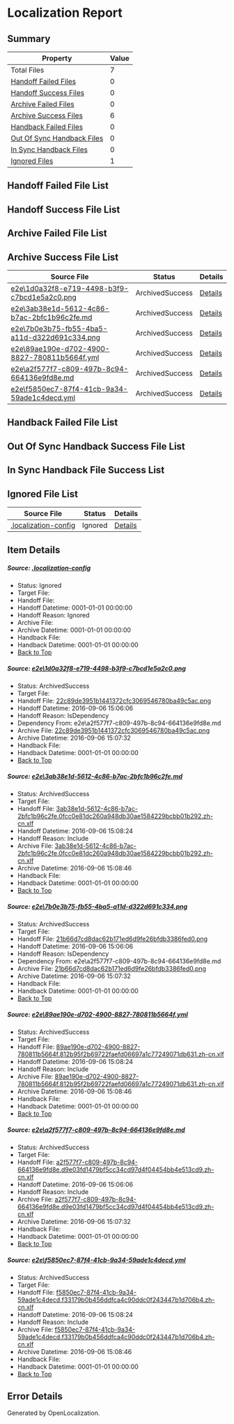 # <a name='report-top'></a> Localization Report

## Summary
 Property | Value 
 -------- | ----- 
 Total Files | 7
[ Handoff Failed Files ](#handoff-failed-list)| 0
[ Handoff Success Files ](#handoff-success-list)| 0
[ Archive Failed Files ](#archive-failed-list)| 0
[ Archive Success Files ](#archive-success-list)| 6
[ Handback Failed Files ](#handback-failed-list)| 0
[ Out Of Sync Handback Files ](#outofsync-handback-success-list)| 0
[ In Sync Handback Files ](#insync-handback-success-list)| 0
[ Ignored Files ](#ignored-list)| 1

## <a name='handoff-failed-list'></a> Handoff Failed File List

## <a name='handoff-success-list'></a> Handoff Success File List

## <a name='archive-failed-list'></a> Archive Failed File List

## <a name='archive-success-list'></a> Archive Success File List
 Source File | Status | Details 
 ----------- | ------ | ------- 
 [e2e\1d0a32f8-e719-4498-b3f9-c7bcd1e5a2c0.png](https://github.com/OpenLocalizationTestOrg/ol-test0/blob/056b972bce379331ad46e2de8a02dfde53647456/e2e/1d0a32f8-e719-4498-b3f9-c7bcd1e5a2c0.png) | ArchivedSuccess | [Details](#22c89de3951b1441372cfc3069546780ba49c5ac1)
 [e2e\3ab38e1d-5612-4c86-b7ac-2bfc1b96c2fe.md](https://github.com/OpenLocalizationTestOrg/ol-test0/blob/da80e4e7ef810b3dc8f8dc4e04626d904b669265/e2e/3ab38e1d-5612-4c86-b7ac-2bfc1b96c2fe.md) | ArchivedSuccess | [Details](#373cb1f89b4cd2fa530eab25c589e0c0b8b881ed2)
 [e2e\7b0e3b75-fb55-4ba5-a11d-d322d691c334.png](https://github.com/OpenLocalizationTestOrg/ol-test0/blob/056b972bce379331ad46e2de8a02dfde53647456/e2e/7b0e3b75-fb55-4ba5-a11d-d322d691c334.png) | ArchivedSuccess | [Details](#21b66d7cd8dac62b171ed6d9fe26bfdb3386fed03)
 [e2e\89ae190e-d702-4900-8827-780811b5664f.yml](https://github.com/OpenLocalizationTestOrg/ol-test0/blob/da80e4e7ef810b3dc8f8dc4e04626d904b669265/e2e/89ae190e-d702-4900-8827-780811b5664f.yml) | ArchivedSuccess | [Details](#140607fe43db0964737af47c6fddede852aba0544)
 [e2e\a2f577f7-c809-497b-8c94-664136e9fd8e.md](https://github.com/OpenLocalizationTestOrg/ol-test0/blob/056b972bce379331ad46e2de8a02dfde53647456/e2e/a2f577f7-c809-497b-8c94-664136e9fd8e.md) | ArchivedSuccess | [Details](#8bea1d9936dbc04b7a9654620b169eb69517295e5)
 [e2e\f5850ec7-87f4-41cb-9a34-59ade1c4decd.yml](https://github.com/OpenLocalizationTestOrg/ol-test0/blob/da80e4e7ef810b3dc8f8dc4e04626d904b669265/e2e/f5850ec7-87f4-41cb-9a34-59ade1c4decd.yml) | ArchivedSuccess | [Details](#c5eb4a3b8a1714e4a71102f6192174afa79422326)

## <a name='handback-failed-list'></a> Handback Failed File List

## <a name='outofsync-handback-success-list'></a> Out Of Sync Handback Success File List

## <a name='insync-handback-success-list'></a> In Sync Handback File Success List

## <a name='ignored-list'></a> Ignored File List
 Source File | Status | Details 
 ----------- | ------ | ------- 
 [.localization-config](https://github.com/OpenLocalizationTestOrg/ol-test0/blob/da80e4e7ef810b3dc8f8dc4e04626d904b669265/.localization-config) | Ignored | [Details](#3d4f252ac210baf56311d7e97dcc2db10974dbd20)

## Item Details
##### <a name='3d4f252ac210baf56311d7e97dcc2db10974dbd20'></a> Source: [.localization-config](https://github.com/OpenLocalizationTestOrg/ol-test0/blob/da80e4e7ef810b3dc8f8dc4e04626d904b669265/.localization-config)
* Status: Ignored
* Target File: 
* Handoff File: 
* Handoff Datetime: 0001-01-01 00:00:00
* Handoff Reason: Ignored
* Archive File: 
* Archive Datetime: 0001-01-01 00:00:00
* Handback File: 
* Handback Datetime: 0001-01-01 00:00:00
* [Back to Top](#report-top)

##### <a name='22c89de3951b1441372cfc3069546780ba49c5ac1'></a> Source: [e2e\1d0a32f8-e719-4498-b3f9-c7bcd1e5a2c0.png](https://github.com/OpenLocalizationTestOrg/ol-test0/blob/056b972bce379331ad46e2de8a02dfde53647456/e2e/1d0a32f8-e719-4498-b3f9-c7bcd1e5a2c0.png)
* Status: ArchivedSuccess
* Target File: 
* Handoff File: [22c89de3951b1441372cfc3069546780ba49c5ac.png](https://github.com/OpenLocalizationTestOrg/ol-test0-handoff/blob/b52f449f8936a722a48ef05fa2e9057b8f0e1dc7/ol-handoff/OpenLocalizationTestOrg/ol-test0-zhcn/ci/ht/22c89de3951b1441372cfc3069546780ba49c5ac.png)
* Handoff Datetime: 2016-09-06 15:06:06
* Handoff Reason: IsDependency
* Dependency From: e2e\a2f577f7-c809-497b-8c94-664136e9fd8e.md
* Archive File: [22c89de3951b1441372cfc3069546780ba49c5ac.png](https://github.com/OpenLocalizationTestOrg/ol-test0-handoff/blob/cba4fefd2b5426a0520ef7ea66916d37aa06e38f/ol-archive/OpenLocalizationTestOrg/ol-test0-zhcn/ci/ht/22c89de3951b1441372cfc3069546780ba49c5ac.png)
* Archive Datetime: 2016-09-06 15:07:32
* Handback File: 
* Handback Datetime: 0001-01-01 00:00:00
* [Back to Top](#report-top)

##### <a name='373cb1f89b4cd2fa530eab25c589e0c0b8b881ed2'></a> Source: [e2e\3ab38e1d-5612-4c86-b7ac-2bfc1b96c2fe.md](https://github.com/OpenLocalizationTestOrg/ol-test0/blob/da80e4e7ef810b3dc8f8dc4e04626d904b669265/e2e/3ab38e1d-5612-4c86-b7ac-2bfc1b96c2fe.md)
* Status: ArchivedSuccess
* Target File: 
* Handoff File: [3ab38e1d-5612-4c86-b7ac-2bfc1b96c2fe.0fcc0e81dc260a948db30ae1584229bcbb01b292.zh-cn.xlf](https://github.com/OpenLocalizationTestOrg/ol-test0-handoff/blob/a6339540a6c4b8337eea0c1b191a74f3908422c7/ol-handoff/OpenLocalizationTestOrg/ol-test0-zhcn/ci/ht/3ab38e1d-5612-4c86-b7ac-2bfc1b96c2fe.0fcc0e81dc260a948db30ae1584229bcbb01b292.zh-cn.xlf)
* Handoff Datetime: 2016-09-06 15:08:24
* Handoff Reason: Include
* Archive File: [3ab38e1d-5612-4c86-b7ac-2bfc1b96c2fe.0fcc0e81dc260a948db30ae1584229bcbb01b292.zh-cn.xlf](https://github.com/OpenLocalizationTestOrg/ol-test0-handoff/blob/3773321d34e2c1754a233f8c0b6b323c739c72ec/ol-archive/OpenLocalizationTestOrg/ol-test0-zhcn/ci/ht/3ab38e1d-5612-4c86-b7ac-2bfc1b96c2fe.0fcc0e81dc260a948db30ae1584229bcbb01b292.zh-cn.xlf)
* Archive Datetime: 2016-09-06 15:08:46
* Handback File: 
* Handback Datetime: 0001-01-01 00:00:00
* [Back to Top](#report-top)

##### <a name='21b66d7cd8dac62b171ed6d9fe26bfdb3386fed03'></a> Source: [e2e\7b0e3b75-fb55-4ba5-a11d-d322d691c334.png](https://github.com/OpenLocalizationTestOrg/ol-test0/blob/056b972bce379331ad46e2de8a02dfde53647456/e2e/7b0e3b75-fb55-4ba5-a11d-d322d691c334.png)
* Status: ArchivedSuccess
* Target File: 
* Handoff File: [21b66d7cd8dac62b171ed6d9fe26bfdb3386fed0.png](https://github.com/OpenLocalizationTestOrg/ol-test0-handoff/blob/b52f449f8936a722a48ef05fa2e9057b8f0e1dc7/ol-handoff/OpenLocalizationTestOrg/ol-test0-zhcn/ci/ht/21b66d7cd8dac62b171ed6d9fe26bfdb3386fed0.png)
* Handoff Datetime: 2016-09-06 15:06:06
* Handoff Reason: IsDependency
* Dependency From: e2e\a2f577f7-c809-497b-8c94-664136e9fd8e.md
* Archive File: [21b66d7cd8dac62b171ed6d9fe26bfdb3386fed0.png](https://github.com/OpenLocalizationTestOrg/ol-test0-handoff/blob/cba4fefd2b5426a0520ef7ea66916d37aa06e38f/ol-archive/OpenLocalizationTestOrg/ol-test0-zhcn/ci/ht/21b66d7cd8dac62b171ed6d9fe26bfdb3386fed0.png)
* Archive Datetime: 2016-09-06 15:07:32
* Handback File: 
* Handback Datetime: 0001-01-01 00:00:00
* [Back to Top](#report-top)

##### <a name='140607fe43db0964737af47c6fddede852aba0544'></a> Source: [e2e\89ae190e-d702-4900-8827-780811b5664f.yml](https://github.com/OpenLocalizationTestOrg/ol-test0/blob/da80e4e7ef810b3dc8f8dc4e04626d904b669265/e2e/89ae190e-d702-4900-8827-780811b5664f.yml)
* Status: ArchivedSuccess
* Target File: 
* Handoff File: [89ae190e-d702-4900-8827-780811b5664f.812b95f2b69722faefd06697a1c77249071db631.zh-cn.xlf](https://github.com/OpenLocalizationTestOrg/ol-test0-handoff/blob/a6339540a6c4b8337eea0c1b191a74f3908422c7/ol-handoff/OpenLocalizationTestOrg/ol-test0-zhcn/ci/ht/89ae190e-d702-4900-8827-780811b5664f.812b95f2b69722faefd06697a1c77249071db631.zh-cn.xlf)
* Handoff Datetime: 2016-09-06 15:08:24
* Handoff Reason: Include
* Archive File: [89ae190e-d702-4900-8827-780811b5664f.812b95f2b69722faefd06697a1c77249071db631.zh-cn.xlf](https://github.com/OpenLocalizationTestOrg/ol-test0-handoff/blob/3773321d34e2c1754a233f8c0b6b323c739c72ec/ol-archive/OpenLocalizationTestOrg/ol-test0-zhcn/ci/ht/89ae190e-d702-4900-8827-780811b5664f.812b95f2b69722faefd06697a1c77249071db631.zh-cn.xlf)
* Archive Datetime: 2016-09-06 15:08:46
* Handback File: 
* Handback Datetime: 0001-01-01 00:00:00
* [Back to Top](#report-top)

##### <a name='8bea1d9936dbc04b7a9654620b169eb69517295e5'></a> Source: [e2e\a2f577f7-c809-497b-8c94-664136e9fd8e.md](https://github.com/OpenLocalizationTestOrg/ol-test0/blob/056b972bce379331ad46e2de8a02dfde53647456/e2e/a2f577f7-c809-497b-8c94-664136e9fd8e.md)
* Status: ArchivedSuccess
* Target File: 
* Handoff File: [a2f577f7-c809-497b-8c94-664136e9fd8e.d9e03fd1479bf5cc34cd97d4f04454bb4e513cd9.zh-cn.xlf](https://github.com/OpenLocalizationTestOrg/ol-test0-handoff/blob/b52f449f8936a722a48ef05fa2e9057b8f0e1dc7/ol-handoff/OpenLocalizationTestOrg/ol-test0-zhcn/ci/ht/a2f577f7-c809-497b-8c94-664136e9fd8e.d9e03fd1479bf5cc34cd97d4f04454bb4e513cd9.zh-cn.xlf)
* Handoff Datetime: 2016-09-06 15:06:06
* Handoff Reason: Include
* Archive File: [a2f577f7-c809-497b-8c94-664136e9fd8e.d9e03fd1479bf5cc34cd97d4f04454bb4e513cd9.zh-cn.xlf](https://github.com/OpenLocalizationTestOrg/ol-test0-handoff/blob/cba4fefd2b5426a0520ef7ea66916d37aa06e38f/ol-archive/OpenLocalizationTestOrg/ol-test0-zhcn/ci/ht/a2f577f7-c809-497b-8c94-664136e9fd8e.d9e03fd1479bf5cc34cd97d4f04454bb4e513cd9.zh-cn.xlf)
* Archive Datetime: 2016-09-06 15:07:32
* Handback File: 
* Handback Datetime: 0001-01-01 00:00:00
* [Back to Top](#report-top)

##### <a name='c5eb4a3b8a1714e4a71102f6192174afa79422326'></a> Source: [e2e\f5850ec7-87f4-41cb-9a34-59ade1c4decd.yml](https://github.com/OpenLocalizationTestOrg/ol-test0/blob/da80e4e7ef810b3dc8f8dc4e04626d904b669265/e2e/f5850ec7-87f4-41cb-9a34-59ade1c4decd.yml)
* Status: ArchivedSuccess
* Target File: 
* Handoff File: [f5850ec7-87f4-41cb-9a34-59ade1c4decd.f33179b0b456ddfca4c90ddc0f243447b1d706b4.zh-cn.xlf](https://github.com/OpenLocalizationTestOrg/ol-test0-handoff/blob/a6339540a6c4b8337eea0c1b191a74f3908422c7/ol-handoff/OpenLocalizationTestOrg/ol-test0-zhcn/ci/ht/f5850ec7-87f4-41cb-9a34-59ade1c4decd.f33179b0b456ddfca4c90ddc0f243447b1d706b4.zh-cn.xlf)
* Handoff Datetime: 2016-09-06 15:08:24
* Handoff Reason: Include
* Archive File: [f5850ec7-87f4-41cb-9a34-59ade1c4decd.f33179b0b456ddfca4c90ddc0f243447b1d706b4.zh-cn.xlf](https://github.com/OpenLocalizationTestOrg/ol-test0-handoff/blob/3773321d34e2c1754a233f8c0b6b323c739c72ec/ol-archive/OpenLocalizationTestOrg/ol-test0-zhcn/ci/ht/f5850ec7-87f4-41cb-9a34-59ade1c4decd.f33179b0b456ddfca4c90ddc0f243447b1d706b4.zh-cn.xlf)
* Archive Datetime: 2016-09-06 15:08:46
* Handback File: 
* Handback Datetime: 0001-01-01 00:00:00
* [Back to Top](#report-top)


## Error Details

Generated by OpenLocalization.
